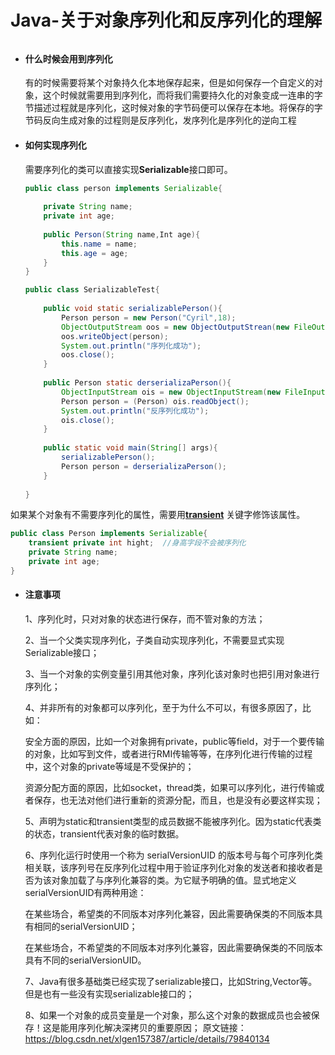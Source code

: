 # Java-关于对象序列化和反序列化的理解

###### 

- #### 什么时候会用到序列化

  有的时候需要将某个对象持久化本地保存起来，但是如何保存一个自定义的对象，这个时候就需要用到序列化，而将我们需要持久化的对象变成一连串的字节描述过程就是序列化，这时候对象的字节码便可以保存在本地。将保存的字节码反向生成对象的过程则是反序列化，发序列化是序列化的逆向工程

- #### 如何实现序列化

  需要序列化的类可以直接实现**Serializable**接口即可。

  ```java
  public class person implements Serializable{
      
      private String name;
      private int age;  
      
      public Person(String name,Int age){
          this.name = name;
          this.age = age;
      }
  }
  ```

  ```java
  public class SerializableTest{
      
      public void static serializablePerson(){
          Person person = new Person("Cyril",18);
          ObjectOutputStream oos = new ObjectOutputStrean(new FileOutputStream(new File("person.txt")))
          oos.writeObject(person);
          System.out.println("序列化成功");
          oos.close();
      }
      
      public Person static derserializaPerson(){
          ObjectInputStream ois = new ObjectInputStream(new FileInputStream(new File("person.txt")))
          Person person = (Person) ois.readObject();
          System.out.println("反序列化成功");
          ois.close();
      }
      
      public static void main(String[] args){
          serializablePerson();
          Person person = derserializaPerson();
      }
      
  }
  ```

  

如果某个对象有不需要序列化的属性，需要用[**transient**]() 关键字修饰该属性。



```java
public class Person implements Serializable{
    transient private int hight;  //身高字段不会被序列化
    private String name;
    private int age;
}
```



- #### 注意事项

  1、序列化时，只对对象的状态进行保存，而不管对象的方法；

  2、当一个父类实现序列化，子类自动实现序列化，不需要显式实现Serializable接口；

  3、当一个对象的实例变量引用其他对象，序列化该对象时也把引用对象进行序列化；

  4、并非所有的对象都可以序列化，至于为什么不可以，有很多原因了，比如：

  安全方面的原因，比如一个对象拥有private，public等field，对于一个要传输的对象，比如写到文件，或者进行RMI传输等等，在序列化进行传输的过程中，这个对象的private等域是不受保护的；

  资源分配方面的原因，比如socket，thread类，如果可以序列化，进行传输或者保存，也无法对他们进行重新的资源分配，而且，也是没有必要这样实现；

  5、声明为static和transient类型的成员数据不能被序列化。因为static代表类的状态，transient代表对象的临时数据。

  6、序列化运行时使用一个称为 serialVersionUID 的版本号与每个可序列化类相关联，该序列号在反序列化过程中用于验证序列化对象的发送者和接收者是否为该对象加载了与序列化兼容的类。为它赋予明确的值。显式地定义serialVersionUID有两种用途：

  在某些场合，希望类的不同版本对序列化兼容，因此需要确保类的不同版本具有相同的serialVersionUID；

  在某些场合，不希望类的不同版本对序列化兼容，因此需要确保类的不同版本具有不同的serialVersionUID。

  7、Java有很多基础类已经实现了serializable接口，比如String,Vector等。但是也有一些没有实现serializable接口的；

  8、如果一个对象的成员变量是一个对象，那么这个对象的数据成员也会被保存！这是能用序列化解决深拷贝的重要原因；
  原文链接：https://blog.csdn.net/xlgen157387/article/details/79840134



